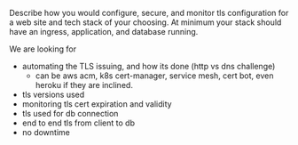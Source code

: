 Describe how you would configure, secure, and monitor tls configuration for a web site and tech stack of your choosing. At minimum your stack should have an ingress, application, and database running.

We are looking for
* automating the TLS issuing, and how its done (http vs dns challenge)
    * can be aws acm, k8s cert-manager, service mesh, cert bot, even heroku if they are inclined.
* tls versions used
* monitoring tls cert expiration and validity
* tls used for db connection
* end to end tls from client to db
* no downtime
